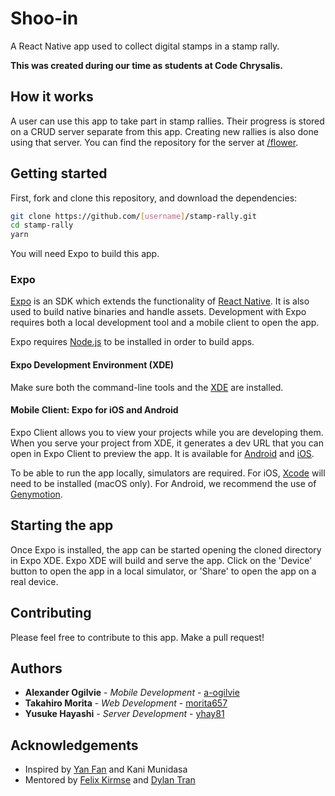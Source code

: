 # Shoo-in

A React Native app used to collect digital stamps in a stamp rally.

**This was created during our time as students at Code Chrysalis.**

## How it works

A user can use this app to take part in stamp rallies. Their progress is stored on a CRUD server separate from this app. Creating new rallies is also done using that server. You can find the repository for the server at [/flower](https://github.com/cc4-butterfly/flower).

## Getting started

First, fork and clone this repository, and download the dependencies:

```sh
git clone https://github.com/[username]/stamp-rally.git
cd stamp-rally
yarn
```

You will need Expo to build this app.

### Expo

[Expo](https://expo.io/) is an SDK which extends the functionality of [React Native](https://facebook.github.io/react-native/). It is also used to build native binaries and handle assets. Development with Expo requires both a local development tool and a mobile client to open the app.

Expo requires [Node.js](https://nodejs.org/en/) to be installed in order to build apps.

#### Expo Development Environment (XDE)

Make sure both the command-line tools and the [XDE](https://xde-updates.exponentjs.com/download/) are installed.

#### Mobile Client: Expo for iOS and Android

Expo Client allows you to view your projects while you are developing them. When you serve your project from XDE, it generates a dev URL that you can open in Expo Client to preview the app. It is available for [Android](https://play.google.com/store/apps/details?id=host.exp.exponent) and [iOS](https://itunes.com/apps/exponent).

To be able to run the app locally, simulators are required. For iOS, [Xcode](https://developer.apple.com/xcode/) will need to be installed (macOS only). For Android, we recommend the use of [Genymotion](https://www.genymotion.com/).

## Starting the app

Once Expo is installed, the app can be started opening the cloned directory in Expo XDE. Expo XDE will build and serve the app. Click on the 'Device' button to open the app in a local simulator, or 'Share' to open the app on a real device.

## Contributing

Please feel free to contribute to this app. Make a pull request!

## Authors

- **Alexander Ogilvie** - _Mobile Development_ - [a-ogilvie](https://github.com/a-ogilvie)
- **Takahiro Morita** - _Web Development_ - [morita657](https://github.com/morita657)
- **Yusuke Hayashi** - _Server Development_ - [yhay81](https://github.com/yhay81)

## Acknowledgements

- Inspired by [Yan Fan](https://github.com/yanarchy) and Kani Munidasa
- Mentored by [Felix Kirmse](https://github.com/FelixKirmse) and [Dylan Tran](https://github.com/controtie)
